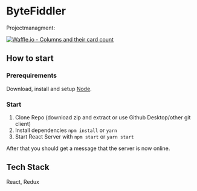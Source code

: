 # ByteFiddler

Projectmanagment:

[![Waffle.io - Columns and their card count](https://badge.waffle.io/janek26/ByteFiddler.png?columns=all)](https://waffle.io/janek26/ByteFiddler?utm_source=badge)

## How to start

### Prerequirements
Download, install and setup [Node](https://nodejs.org/en/).

### Start

1. Clone Repo (download zip and extract or use Github Desktop/other git client)
2. Install dependencies `npm install` or `yarn`
3. Start React Server with `npm start` or `yarn start`

After that you should get a message that the server is now online.

## Tech Stack
React, Redux
